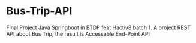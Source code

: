 # Bus-Trip-API
Final Project Java Springboot in BTDP feat Hactiv8 batch 1. A project REST API about Bus Trip, the result is Accessable End-Point API
